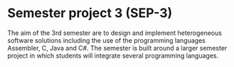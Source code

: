 # Semester project 3 (SEP-3)
The aim of the 3rd semester are to design and implement heterogeneous software solutions including the use of the programming languages Assembler, C, Java and C#. The semester is built around a larger semester project in which students will integrate several programming languages. 